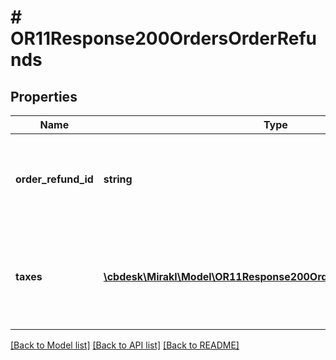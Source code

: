 # # OR11Response200OrdersOrderRefunds

## Properties

Name | Type | Description | Notes
------------ | ------------- | ------------- | -------------
**order_refund_id** | **string** | The group identifier of the refunds created at the same time on the order | [optional]
**taxes** | [**\cbdesk\Mirakl\Model\OR11Response200OrdersOrderRefundsTaxes[]**](OR11Response200OrdersOrderRefundsTaxes.md) | Total amount of refunded taxes aggregated per tax code and rate | [optional]

[[Back to Model list]](../../README.md#models) [[Back to API list]](../../README.md#endpoints) [[Back to README]](../../README.md)
